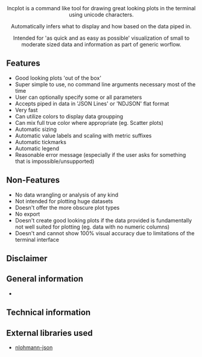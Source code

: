 <div align="center">
Incplot is a command like tool for drawing great looking plots in the terminal using unicode characters.

Automatically infers what to display and how based on the data piped in.

Intended for 'as quick and as easy as possible' visualization of small to moderate sized data and information as part of generic worflow.

</div>

## Features ##

* Good looking plots 'out of the box'
* Super simple to use, no command line arguments necessary most of the time
* User can optionally specify some or all parameters
* Accepts piped in data in 'JSON Lines' or 'NDJSON' flat format
* Very fast
* Can utilize colors to display data groupping
* Can mix full true color where appropriate (eg. Scatter plots)
* Automatic sizing
* Automatic value labels and scaling with metric suffixes
* Automatic tickmarks
* Automatic legend
* Reasonable error message (especially if the user asks for something that is impossible/unsupported)

## Non-Features ##

* No data wrangling or analysis of any kind
* Not intended for plotting huge datasets
* Doesn't offer the more obscure plot types
* No export
* Doesn't create good looking plots if the data provided is fundamentally not well suited for plotting (eg. data with no numeric columns)
* Doesn't and cannot show 100% visual accuracy due to limitations of the terminal interface

## Disclaimer ##

## General information ##

*

## Technical information ##

## External libraries used ##

* [nlohmann-json](https://github.com/nlohmann/json)
